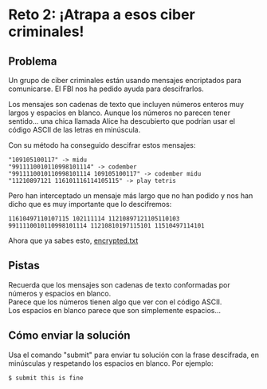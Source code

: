 # Reto 2: ¡Atrapa a esos ciber criminales!

## Problema

Un grupo de ciber criminales están usando mensajes encriptados para comunicarse.
El FBI nos ha pedido ayuda para descifrarlos.

Los mensajes son cadenas de texto que incluyen números enteros muy largos y espacios en blanco.
Aunque los números no parecen tener sentido... una chica llamada Alice ha descubierto que podrían usar el
código ASCII de las letras en minúscula.

Con su método ha conseguido descifrar estos mensajes:

```
"109105100117" -> midu
"9911110010110998101114" -> codember
"9911110010110998101114 109105100117" -> codember midu
"11210897121 116101116114105115" -> play tetris
```

Pero han interceptado un mensaje más largo que no han podido y nos han dicho que es muy importante que lo descifremos:

```
11610497110107115 102111114 11210897121105110103 9911110010110998101114 11210810197115101 11510497114101
```

Ahora que ya sabes esto, [encrypted.txt](/files/encrypted.txt)

## Pistas

Recuerda que los mensajes son cadenas de texto conformadas por números y espacios en blanco.\
Parece que los números tienen algo que ver con el código ASCII.\
Los espacios en blanco parece que son simplemente espacios...

## Cómo enviar la solución

Usa el comando "submit" para enviar tu solución con la frase descifrada, en minúsculas y respetando los espacios en blanco. Por ejemplo:
```
$ submit this is fine
```